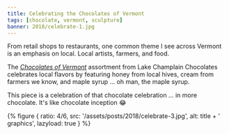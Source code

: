 ```yaml
---
title: Celebrating the Chocolates of Vermont
tags: [chocolate, vermont, sculpture]
banner: 2018/celebrate-1.jpg
---
```


From retail shops to restaurants, one common theme I see across Vermont is an emphasis on local. Local artists, farmers, and food.

The _[Chocolates of Vermont](http://www.lakechamplainchocolates.com/assortments/chocolates-of-vermont/)_ assortment from Lake Champlain Chocolates celebrates local flavors by featuring honey from local hives, cream from farmers we know, and maple syrup … oh man, the maple syrup. 

This piece is a celebration of that chocolate celebration ... in more chocolate. It's like chocolate inception 😂

{% figure {
    ratio: 4/6,
    src: '/assets/posts/2018/celebrate-3.jpg',
    alt: title + ' graphics',
    lazyload: true
} %}